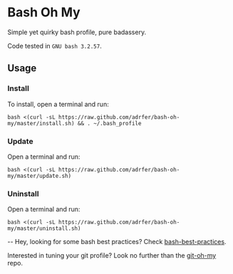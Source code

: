 # Bash Oh My
Simple yet quirky bash profile, pure badassery.

Code tested in `GNU bash 3.2.57`.

## Usage

### Install

To install, open a terminal and run:

    bash <(curl -sL https://raw.github.com/adrfer/bash-oh-my/master/install.sh) && . ~/.bash_profile

### Update

Open a terminal and run:

    bash <(curl -sL https://raw.github.com/adrfer/bash-oh-my/master/update.sh)

### Uninstall

Open a terminal and run:

    bash <(curl -sL https://raw.github.com/adrfer/bash-oh-my/master/uninstall.sh)

--
Hey, looking for some bash best practices? Check [bash-best-practices](https://github.com/adrfer/bash-best-practices).

Interested in tuning your git profile? Look no further than the [git-oh-my](https://github.com/adrfer/git-oh-my) repo.
